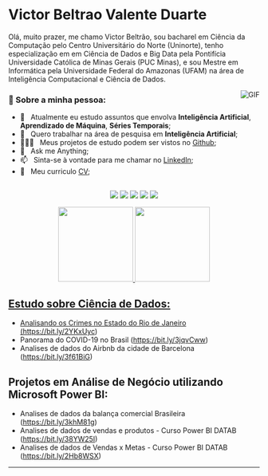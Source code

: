 
# Victor Beltrao Valente Duarte
<sub></sub>

<div align="left">

Olá, muito prazer, me chamo Victor Beltrão, sou bacharel em Ciência da Computação pelo Centro Universitário do Norte (Uninorte), tenho especialização em em Ciência de Dados e Big Data pela Pontifícia Universidade Católica de Minas Gerais (PUC Minas), e sou Mestre em Informática pela Universidade Federal do Amazonas (UFAM) na área de Inteligência Computacional e Ciência de Dados.
</div>

<img align="right" alt="GIF" src="https://i.gifer.com/origin/70/707699a22a7f4faae1d81351fb16d110.gif">

### 🧐 Sobre a minha pessoa:

- 🔭 &nbsp; Atualmente eu estudo assuntos que envolva **Inteligência Artificial**, **Aprendizado de Máquina**, **Séries Temporais**;
- 🤝 &nbsp; Quero trabalhar na área de pesquisa em **Inteligência Artificial**;
- 👨🏻‍💻 &nbsp; Meus projetos de estudo podem ser vistos no [Github](https://github.com/victorbeltrao12?tab=repositories);
- 💬 &nbsp; Ask me Anything;
- 📫 &nbsp; Sinta-se à vontade para me chamar no [LinkedIn](https://www.linkedin.com/in/victorbeltrao/);
- 📝 &nbsp; Meu curriculo [CV](https://drive.google.com/file/d/1crtjGowZJE4HOpdz2VYRWyzULhje3UHv/view?usp=sharing);
<div align="center">
  
##
  <div align="center"> 
 
  <a href = "mailto:victorbeltraoduarte@gmail.com"><img src="https://img.shields.io/badge/-Gmail-%23333?style=for-the-badge&logo=gmail&logoColor=white" target="_blank"></a>
  <a href = "https://www.linkedin.com/in/victorbeltrao/" target="_blank"><img src="https://img.shields.io/badge/-LinkedIn-%230077B5?style=for-the-badge&logo=linkedin&logoColor=white" target="_blank"></a>
  <a href = "https://open.spotify.com/playlist/1bmjid8hF9Sc8pxMEkwKh3?si=7d1c93ae5bef4f07"><img src="https://img.shields.io/badge/Spotify-1ED760?&style=for-the-badge&logo=spotify&logoColor=white" target="_blank"></a>
  <a href= "https://steamcommunity.com/id/vbvd/"><img src="https://img.shields.io/badge/Steam-000000?style=for-the-badge&logo=steam&logoColor=white" target="_blank"></a>
  <a href="https://br.op.gg/multi/query=vikotsuby%2Cgrayback"><img src="https://img.shields.io/badge/Riot_Games-D32936?style=for-the-badge&logo=riot-games&logoColor=white" target="_blank"></a>
  </div>
  

  <a href="https://github.com/victorbeltrao12">
  <img height="150em" src="https://github-readme-stats.vercel.app/api?username=victorbeltrao12&show_icons=true&theme=vue&include_all_commits=true&count_private=true"/>
  <img height="150em" src="https://github-readme-stats.vercel.app/api/top-langs/?username=victorbeltrao12&layout=compact&langs_count=7&theme=vue"/>
</div>
 
 <!-- <div align="center">
### 🔨 Linguagens e Bibliotecas:
![Python](https://img.shields.io/badge/Python-3776AB?style=for-the-badge&logo=python&logoColor=white)
![Numpy](https://img.shields.io/badge/Numpy-777BB4?style=for-the-badge&logo=numpy&logoColor=white)
![Pandas](https://img.shields.io/badge/Pandas-2C2D72?style=for-the-badge&logo=pandas&logoColor=white)
![Scikit-Learn](https://img.shields.io/badge/scikit_learn-F7931E?style=for-the-badge&logo=scikit-learn&logoColor=white)
![TensorFlow](https://img.shields.io/badge/TensorFlow-FF6F00?style=for-the-badge&logo=TensorFlow&logoColor=white)
![Keras](https://img.shields.io/badge/Keras-D00000?style=for-the-badge&logo=Keras&logoColor=white)
![Matplotlib](https://img.shields.io/badge/Plotly-239120?style=for-the-badge&logo=plotly&logoColor=white)
![Streamlit](https://img.shields.io/badge/Streamlit-FF4B4B?style=for-the-badge&logo=Streamlit&logoColor=white)
![Latex](https://img.shields.io/badge/LaTeX-47A141?style=for-the-badge&logo=LaTeX&logoColor=white)
 
### Banco de Dados:
![PostgreSQL](https://img.shields.io/badge/PostgreSQL-316192?style=for-the-badge&logo=postgresql&logoColor=white)
![MongoDB](https://img.shields.io/badge/MongoDB-4EA94B?style=for-the-badge&logo=mongodb&logoColor=white)
![Redis](https://img.shields.io/badge/redis-%23DD0031.svg?&style=for-the-badge&logo=redis&logoColor=white)
  
### Frameworks:
![Jupyter](https://img.shields.io/badge/Jupyter-F37626.svg?&style=for-the-badge&logo=Jupyter&logoColor=white)
![Anaconda](https://img.shields.io/badge/conda-342B029.svg?&style=for-the-badge&logo=anaconda&logoColor=white)
![Power BI](https://img.shields.io/badge/PowerBI-F2C811?style=for-the-badge&logo=Power%20BI&logoColor=white)
![Colab](https://img.shields.io/badge/Colab-F9AB00?style=for-the-badge&logo=googlecolab&color=525252)
 </div>
 --> 
 
## Estudo sobre Ciência de Dados:
* Analisando os Crimes no Estado do Rio de Janeiro (https://bit.ly/2YKxUyc)
* Panorama do COVID-19 no Brasil (https://bit.ly/3jqvCww)
* Analises de dados do Airbnb da cidade de Barcelona (https://bit.ly/3f61BiG)

## Projetos em Análise de Negócio utilizando Microsoft Power BI:

* Analises de dados da balança comercial Brasileira (https://bit.ly/3khM81g)
* Analises de dados de vendas e produtos - Curso Power BI DATAB (https://bit.ly/38YW25I)
* Analises de dados de Vendas x Metas -  Curso Power BI DATAB (https://bit.ly/2Hb8WSX)
---

